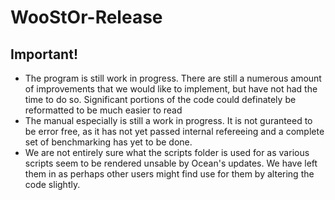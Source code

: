 # WooStOr-Release

## Important!
- The program is still work in progress. There are still a numerous amount of improvements that we would like to implement, but have not had the time to do so. Significant portions of the code could definately be reformatted to be much easier to read
- The manual especially is still a work in progress. It is not guranteed to be error free, as it has not yet passed internal refereeing and a complete set of benchmarking has yet to be done.
- We are not entirely sure what the scripts folder is used for as various scripts seem to be rendered unsable by Ocean's updates. We have left them in as perhaps other users might find use for them by altering the code slightly.